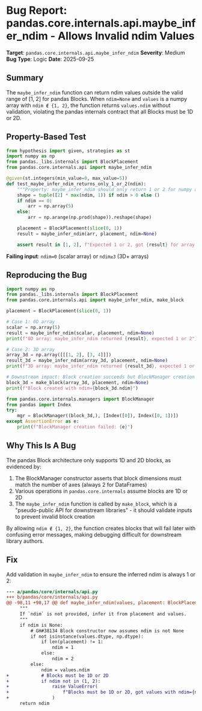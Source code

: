 # Bug Report: pandas.core.internals.api.maybe_infer_ndim - Allows Invalid ndim Values

**Target**: `pandas.core.internals.api.maybe_infer_ndim`
**Severity**: Medium
**Bug Type**: Logic
**Date**: 2025-09-25

## Summary

The `maybe_infer_ndim` function can return ndim values outside the valid range of [1, 2] for pandas Blocks. When `ndim=None` and `values` is a numpy array with `ndim ∉ {1, 2}`, the function returns `values.ndim` without validation, violating the pandas internals contract that all Blocks must be 1D or 2D.

## Property-Based Test

```python
from hypothesis import given, strategies as st
import numpy as np
from pandas._libs.internals import BlockPlacement
from pandas.core.internals.api import maybe_infer_ndim

@given(st.integers(min_value=0, max_value=5))
def test_maybe_infer_ndim_returns_only_1_or_2(ndim):
    """Property: maybe_infer_ndim should only return 1 or 2 for numpy arrays"""
    shape = tuple([2] * max(ndim, 1)) if ndim > 0 else ()
    if ndim == 0:
        arr = np.array(5)
    else:
        arr = np.arange(np.prod(shape)).reshape(shape)

    placement = BlockPlacement(slice(0, 1))
    result = maybe_infer_ndim(arr, placement, ndim=None)

    assert result in [1, 2], f"Expected 1 or 2, got {result} for array with ndim={arr.ndim}"
```

**Failing input**: `ndim=0` (scalar array) or `ndim≥3` (3D+ arrays)

## Reproducing the Bug

```python
import numpy as np
from pandas._libs.internals import BlockPlacement
from pandas.core.internals.api import maybe_infer_ndim, make_block

placement = BlockPlacement(slice(0, 1))

# Case 1: 0D array
scalar = np.array(5)
result = maybe_infer_ndim(scalar, placement, ndim=None)
print(f"0D array: maybe_infer_ndim returned {result}, expected 1 or 2")

# Case 2: 3D array
array_3d = np.array([[[1, 2], [3, 4]]])
result_3d = maybe_infer_ndim(array_3d, placement, ndim=None)
print(f"3D array: maybe_infer_ndim returned {result_3d}, expected 1 or 2")

# Downstream impact: Block creation succeeds but BlockManager creation fails
block_3d = make_block(array_3d, placement, ndim=None)
print(f"Block created with ndim={block_3d.ndim}")

from pandas.core.internals.managers import BlockManager
from pandas import Index
try:
    mgr = BlockManager((block_3d,), [Index([0]), Index([0, 1])])
except AssertionError as e:
    print(f"BlockManager creation failed: {e}")
```

## Why This Is A Bug

The pandas Block architecture only supports 1D and 2D blocks, as evidenced by:

1. The BlockManager constructor asserts that block dimensions must match the number of axes (always 2 for DataFrames)
2. Various operations in `pandas.core.internals` assume blocks are 1D or 2D
3. The `maybe_infer_ndim` function is called by `make_block`, which is a "pseudo-public API for downstream libraries" - it should validate inputs to prevent invalid block creation

By allowing `ndim ∉ {1, 2}`, the function creates blocks that will fail later with confusing error messages, making debugging difficult for downstream library authors.

## Fix

Add validation in `maybe_infer_ndim` to ensure the inferred ndim is always 1 or 2:

```diff
--- a/pandas/core/internals/api.py
+++ b/pandas/core/internals/api.py
@@ -98,11 +98,17 @@ def maybe_infer_ndim(values, placement: BlockPlacement, ndim: int | None) -> in
     """
     If `ndim` is not provided, infer it from placement and values.
     """
     if ndim is None:
         # GH#38134 Block constructor now assumes ndim is not None
         if not isinstance(values.dtype, np.dtype):
             if len(placement) != 1:
                 ndim = 1
             else:
                 ndim = 2
         else:
             ndim = values.ndim
+            # Blocks must be 1D or 2D
+            if ndim not in (1, 2):
+                raise ValueError(
+                    f"Blocks must be 1D or 2D, got values with ndim={ndim}"
+                )
     return ndim
```
